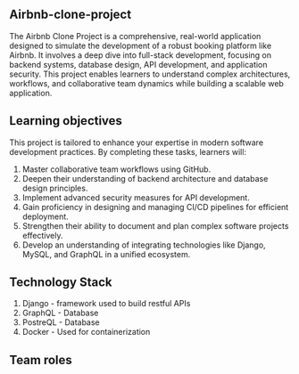 ## Airbnb-clone-project

The Airbnb Clone Project is a comprehensive, real-world application designed to simulate the development of a robust booking platform like Airbnb. It involves a deep dive into full-stack development, focusing on backend systems, database design, API development, and application security. This project enables learners to understand complex architectures, workflows, and collaborative team dynamics while building a scalable web application.

## Learning objectives

This project is tailored to enhance your expertise in modern software development practices. By completing these tasks, learners will:

  1. Master collaborative team workflows using GitHub.
  2. Deepen their understanding of backend architecture and database design principles.
  3. Implement advanced security measures for API development.
  4. Gain proficiency in designing and managing CI/CD pipelines for efficient deployment.
  5. Strengthen their ability to document and plan complex software projects effectively.
  6. Develop an understanding of integrating technologies like Django, MySQL, and GraphQL in a unified ecosystem.

## Technology Stack

1. Django - framework used to build restful APIs
3. GraphQL - Database
4. PostreQL - Database
5. Docker - Used for containerization

## Team roles

